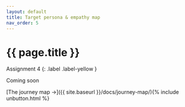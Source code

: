 ```yaml
---
layout: default
title: Target persona & empathy map
nav_order: 5
---
```


# {{ page.title }}

Assignment 4
{: .label .label-yellow }

Coming soon

[The journey map →]({{ site.baseurl }}/docs/journey-map/){% include unbutton.html %}